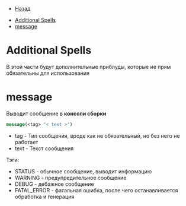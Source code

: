 * [Назад](../Readme.md)

- [Additional Spells](#additional-spells)
- [message](#message)

# Additional Spells

В этой части будут дополнительные приблуды, которые не прям обязательны для использования

# message

Выводит сообщение в **консоли сборки**

```cmake
message(<tag> "< text >")
```

* tag - Тип сообщения, вроде как не обязательный, но без него не работает
* text - Текст сообщения

Тэги:

* STATUS - обычное сообщение, выводит информацию
* WARNING - предупредительное сообщение
* DEBUG - дебажное сообщение
* FATAL_ERROR - фатальная ошибка, после чего останавливается обработка и генерация





